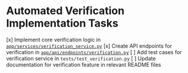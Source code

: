 # Automated Verification Implementation Tasks

[x] Implement core verification logic in [`app/services/verification_service.py`](ai_dev_bot_platform/app/services/verification_service.py)
[x] Create API endpoints for verification in [`app/api/endpoints/verification.py`](ai_dev_bot_platform/app/api/endpoints/verification.py)
[ ] Add test cases for verification service in `tests/test_verification.py`
[ ] Update documentation for verification feature in relevant README files